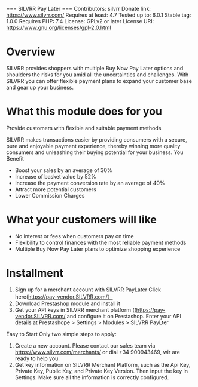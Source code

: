 === SILVRR Pay Later ===
Contributors: silvrr
Donate link: https://www.silvrr.com/
Requires at least: 4.7
Tested up to: 6.0.1
Stable tag: 1.0.0
Requires PHP: 7.4
License: GPLv2 or later
License URI: https://www.gnu.org/licenses/gpl-2.0.html

# Overview

SILVRR provides shoppers with multiple Buy Now Pay Later options and shoulders the risks for you amid all the uncertainties and challenges. With SILVRR you can offer flexible payment plans to expand your customer base and gear up your business.

# What this module does for you

Provide customers with flexible and suitable payment methods

SILVRR makes transactions easier by providing consumers with a secure, pure and enjoyable payment experience, thereby winning more quality consumers and unleashing their buying potential for your business.
You Benefit
- Boost your sales by an average of 30%
- Increase of basket value by 52%
- Increase the payment conversion rate by an average of 40%
- Attract more potential customers
- Lower Commission Charges

# What your customers will like

- No interest or fees when customers pay on time
- Flexibility to control finances with the most reliable payment methods
- Multiple Buy Now Pay Later plans to optimize shopping experience

# Installment

1. Sign up for a merchant account with SILVRR PayLater
Click here(https://pay-vendor.SILVRR.com/）
2. Download Prestashop module and install it 
3. Get your API keys in SILVRR merchant platform ((https://pay-vendor.SILVRR.com/ and configure it on Prestashop. Enter your API details at Prestashope > Settings > Modules > SILVRR PayLter

Easy to Start Only two simple steps to apply:

1. Create a new account. Please contact our sales team via https://www.silvrr.com/merchants/ or dial +34 900943469, wir are ready to help you.
2. Get key information on SILVRR Merchant Platform, such as the Api Key, Private Key, Public Key, and Private Key Version. Then input the key in Settings. Make sure all the information is correctly configured.

